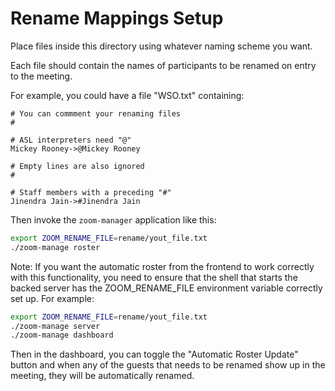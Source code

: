 # Rename Mappings Setup

Place files inside this directory using whatever naming scheme you want.

Each file should contain the names of participants to be renamed on entry to the meeting.

For example, you could have a file "WSO.txt" containing:

```text
# You can commment your renaming files
#

# ASL interpreters need "@"
Mickey Rooney->@Mickey Rooney

# Empty lines are also ignored
#

# Staff members with a preceding "#"
Jinendra Jain->#Jinendra Jain
```

Then invoke the `zoom-manager` application like this:

```bash
export ZOOM_RENAME_FILE=rename/yout_file.txt
./zoom-manage roster
```

Note: If you want the automatic roster from the frontend to work correctly with this
functionality, you need to ensure that the shell that starts the backed server
has the ZOOM_RENAME_FILE environment variable correctly set up. For example:

```bash
export ZOOM_RENAME_FILE=rename/yout_file.txt
./zoom-manage server
./zoom-manage dashboard
```

Then in the dashboard, you can toggle the "Automatic Roster Update" button
and when any of the guests that needs to be renamed show up in the meeting,
they will be automatically renamed.
